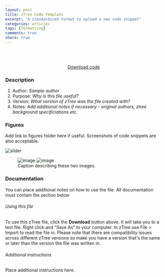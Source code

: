 ```yaml
---
layout: post
title: zTree Code Template
excerpt: "A standardized format to upload a new code snippet"
categories: articles
tags: [formatting]
comments: true
share: true
---
```


<br><br>

<center> <div markdown="0"><a href="https://raw.githubusercontent.com/davidclarance/zTree/gh-pages/_posts/articles/2017-05-17-code-template.md" class="btn">Download code </a></div></center>


### Description

1. Author: *Sample author*
2. Purpose: *Why is this file useful?*
3. Version: *What version of zTree was the file created with?*
4. Notes: *Add additional notes if necessary - original authors, ztree background specificiations etc.*


### Figures

Add link to figures folder here if useful. Screenshots of code snippets are also acceptable. 


![slider](https://github.com/davidclarance/zTree/blob/gh-pages/images/template/test.jpeg)

<figure class="half">
  <img src="/tree/gh-pages/images/template/test.jpeg" alt="image">  
  <img src="/tree/gh-pages/images/template/test.jpeg" alt="image">
  <figcaption>Caption describing these two images.</figcaption>
</figure>


### Documentation

You can place additional notes on how to use the file. All documentation must contain the section below

###### Using this file

To use this zTree file, click the **Download** button above. It will take you to a text file. Right click and "Save As" to your computer. In zTree use File > Import to read the file in. Please note that there are compatibility issues across different zTree versions so make you have a version that's the same or later than the version the file was written in.

###### Additional instructions

Place additional instructions here.  





